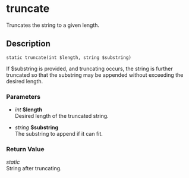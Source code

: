# truncate
Truncates the string to a given length.

## Description
`static truncate(int $length, string $substring)`

If $substring is provided, and truncating occurs, the string is further
truncated so that the substring may be appended without exceeding the
desired length.

### Parameters
* _int_ __$length__  
Desired length of the truncated string.

* _string_ __$substring__  
The substring to append if it can fit.


### Return Value
_static_  
String after truncating.